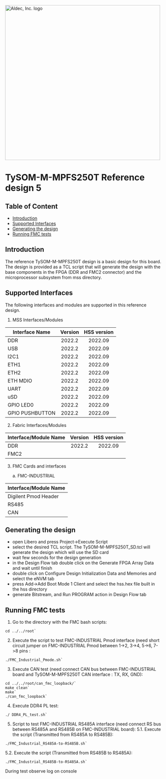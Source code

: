 <a href="https://www.aldec.com/en">
  <img src="https://www.aldec.com/files/file/Aldec_Crescent_rgb_sm.png" width="500" alt="Aldec, Inc. logo" />
</a>

# TySOM-M-MPFS250T Reference design 5

## Table of Content
- [Introduction](#introduction)
- [Supported Interfaces](#supported-interfaces)
- [Generating the design](#generating-design)
- [Running FMC tests](#running-fmc-tests)

## Introduction <a name="introduction"/>

The reference TySOM-M-MPFS250T design is a basic design for this board. The design is provided as a TCL script that will generate the design with the base components in the FPGA (DDR and FMC2 connector) and the microprocessor subsystem from mss directory. 

## Supported Interfaces <a name="supported-interfaces"/>

The following interfaces and modules are supported in this reference design.

1. MSS Interfaces/Modules

| Interface Name  | Version | HSS version |
| --------------- |:-------:|:-----------:|
| DDR             | 2022.2  |   2022.09   |
| USB             | 2022.2  |   2022.09   |
| I2C1            | 2022.2  |   2022.09   |
| ETH1            | 2022.2  |   2022.09   |
| ETH2            | 2022.2  |   2022.09   |
| ETH MDIO        | 2022.2  |   2022.09   |
| UART            | 2022.2  |   2022.09   |
| uSD             | 2022.2  |   2022.09   |
| GPIO LED0       | 2022.2  |   2022.09   |
| GPIO PUSHBUTTON | 2022.2  |   2022.09   |

2. Fabric Interfaces/Modules

| Interface/Module Name | Version | HSS version |
| --------------------- |:-------:|:-----------:|
| DDR                   | 2022.2  |   2022.09   |
| FMC2                  |         |             |

3. FMC Cards and interfaces

    a. FMC-INDUSTRIAL


| Interface/Module Name |
| --------------------- |
| Digilent Pmod Header  |
| RS485                 |
| CAN                   |

## Generating the design <a name="generating-design"/>
- open Libero and press Project->Execute Script
- select the desired TCL script. The TySOM-M-MPFS250T_SD.tcl will generate the design which will use the SD card
- wait few seconds for the design generation
- in the Design Flow tab double click on the Generate FPGA Array Data and wait until finish
- double click on Configure Design Initialization Data and Memories and select the eNVM tab
- press Add->Add Boot Mode 1 Client and select the hss.hex file built in the hss directory
- generate Bitstream, and Run PROGRAM action in Design Flow tab

## Running FMC tests <a name="running-fmc-tests"/>
1. Go to the directory with the FMC bash scripts:

```
cd ../../root`
```

2. Execute the script to test FMC-INDUSTRIAL Pmod interface (need short circuit jumper on FMC-INDUSTRIAL Pmod between 1->2, 3->4, 5->6, 7->8 pins :

```
./FMC_Industrial_Pmode.sh`
```

3. Execute CAN test (need connect CAN bus between FMC-INDUSTRIAL board and TySOM-M-MPFS250T CAN interface : TX, RX, GND):

```
cd ../../root/can_fmc_loopback/`
make clean`
make`	
./can_fmc_loopback`
```

4. Execute DDR4 PL test:

```
./ DDR4_PL_test.sh`
```

5. Script to test FMC-INDUSTRIAL RS485A interface (need connect RS bus between RS485A and RS485B on FMC-INDUSTRIAL board):
5.1.  Execute the script (Transmitted from RS485A to RS485B):

```
./FMC_Industrial_RS485A-to-RS485B.sh`
```

5.2.  Execute the script (Transmitted from RS485B to RS485A):

```
./FMC_Industrial_RS485B-to-RS485A.sh`
```

During test observe log on console
